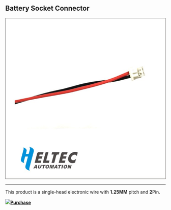 ## Battery Socket Connector



<img src="img/products/accesories/battery/01.jpg">

------



This product is a single-head electronic wire with **1.25MM** pitch and **2**Pin.



![](http://heltec.cn/icon/shop.png)**[Purchase](https://item.taobao.com/item.htm?spm=a1z10.5-c.w4002-3118359077.21.50540b5bQ3BWxn&id=556001307779)**



## 